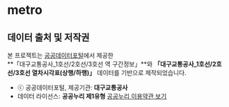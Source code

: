 # metro

## 데이터 출처 및 저작권

본 프로젝트는 [공공데이터포털](https://www.data.go.kr)에서 제공한  
**「대구교통공사\_1호선/2호선/3호선 역 구간정보」**와 **「대구교통공사\_1호선/2호선/3호선 열차시각표(상행/하행)」** 데이터를 기반으로 제작되었습니다.

- ⓒ 공공데이터포털, 제공기관: **대구교통공사**
- 데이터 라이선스: **공공누리 제1유형**
  [공공누리 이용약관 보기](https://www.data.go.kr/ugs/selectPortalPolicyView.do)
